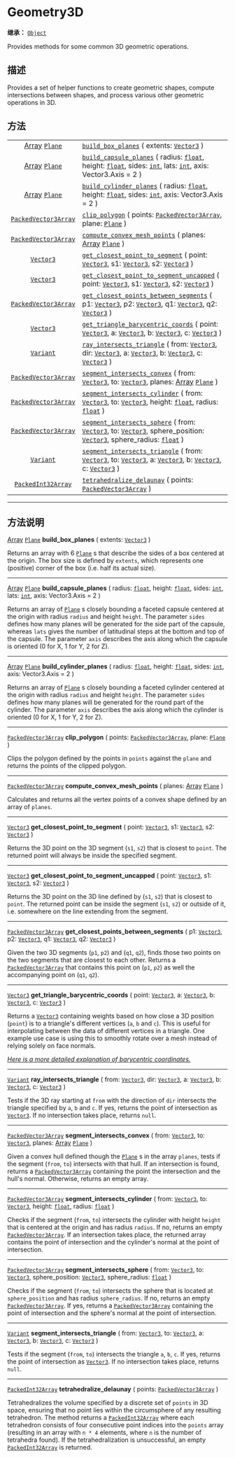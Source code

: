 <!-- ⚠ 请勿编辑本文件 ⚠ -->
<!-- 本文档使用脚本从 WeDot 引擎源码仓库生成。 -->
<!-- 生成脚本：https://github.com/WeDot-Engine/WeDot/tree/4.3/doc/tools/make_md.py； -->
<!-- 原文件：https://github.com/WeDot-Engine/WeDot/tree/4.3/doc/classes/Geometry3D.xml。 -->

<div id="_class_geometry3d"></div>

# Geometry3D

**继承：** [`Object`](class_object.md)

Provides methods for some common 3D geometric operations.

## 描述

Provides a set of helper functions to create geometric shapes, compute intersections between shapes, and process various other geometric operations in 3D.

## 方法

|||
|:-:|:--|
| [Array](class_array.md) [`Plane`](class_plane.md)   | [`build_box_planes`](class_geometry3d.md#class_geometry3d_method_build_box_planes) ( extents: [`Vector3`](class_vector3.md) )                                                                                                                                                             |
| [Array](class_array.md) [`Plane`](class_plane.md)   | [`build_capsule_planes`](class_geometry3d.md#class_geometry3d_method_build_capsule_planes) ( radius: [`float`](class_float.md), height: [`float`](class_float.md), sides: [`int`](class_int.md), lats: [`int`](class_int.md), axis: Vector3.Axis = 2 )                                    |
| [Array](class_array.md) [`Plane`](class_plane.md)   | [`build_cylinder_planes`](class_geometry3d.md#class_geometry3d_method_build_cylinder_planes) ( radius: [`float`](class_float.md), height: [`float`](class_float.md), sides: [`int`](class_int.md), axis: Vector3.Axis = 2 )                                                               |
| [`PackedVector3Array`](class_packedvector3array.md) | [`clip_polygon`](class_geometry3d.md#class_geometry3d_method_clip_polygon) ( points: [`PackedVector3Array`](class_packedvector3array.md), plane: [`Plane`](class_plane.md) )                                                                                                              |
| [`PackedVector3Array`](class_packedvector3array.md) | [`compute_convex_mesh_points`](class_geometry3d.md#class_geometry3d_method_compute_convex_mesh_points) ( planes: [Array](class_array.md) [`Plane`](class_plane.md) )                                                                                                                      |
| [`Vector3`](class_vector3.md)                       | [`get_closest_point_to_segment`](class_geometry3d.md#class_geometry3d_method_get_closest_point_to_segment) ( point: [`Vector3`](class_vector3.md), s1: [`Vector3`](class_vector3.md), s2: [`Vector3`](class_vector3.md) )                                                                 |
| [`Vector3`](class_vector3.md)                       | [`get_closest_point_to_segment_uncapped`](class_geometry3d.md#class_geometry3d_method_get_closest_point_to_segment_uncapped) ( point: [`Vector3`](class_vector3.md), s1: [`Vector3`](class_vector3.md), s2: [`Vector3`](class_vector3.md) )                                               |
| [`PackedVector3Array`](class_packedvector3array.md) | [`get_closest_points_between_segments`](class_geometry3d.md#class_geometry3d_method_get_closest_points_between_segments) ( p1: [`Vector3`](class_vector3.md), p2: [`Vector3`](class_vector3.md), q1: [`Vector3`](class_vector3.md), q2: [`Vector3`](class_vector3.md) )                   |
| [`Vector3`](class_vector3.md)                       | [`get_triangle_barycentric_coords`](class_geometry3d.md#class_geometry3d_method_get_triangle_barycentric_coords) ( point: [`Vector3`](class_vector3.md), a: [`Vector3`](class_vector3.md), b: [`Vector3`](class_vector3.md), c: [`Vector3`](class_vector3.md) )                           |
| [`Variant`](class_variant.md)                       | [`ray_intersects_triangle`](class_geometry3d.md#class_geometry3d_method_ray_intersects_triangle) ( from: [`Vector3`](class_vector3.md), dir: [`Vector3`](class_vector3.md), a: [`Vector3`](class_vector3.md), b: [`Vector3`](class_vector3.md), c: [`Vector3`](class_vector3.md) )        |
| [`PackedVector3Array`](class_packedvector3array.md) | [`segment_intersects_convex`](class_geometry3d.md#class_geometry3d_method_segment_intersects_convex) ( from: [`Vector3`](class_vector3.md), to: [`Vector3`](class_vector3.md), planes: [Array](class_array.md) [`Plane`](class_plane.md) )                                                |
| [`PackedVector3Array`](class_packedvector3array.md) | [`segment_intersects_cylinder`](class_geometry3d.md#class_geometry3d_method_segment_intersects_cylinder) ( from: [`Vector3`](class_vector3.md), to: [`Vector3`](class_vector3.md), height: [`float`](class_float.md), radius: [`float`](class_float.md) )                                 |
| [`PackedVector3Array`](class_packedvector3array.md) | [`segment_intersects_sphere`](class_geometry3d.md#class_geometry3d_method_segment_intersects_sphere) ( from: [`Vector3`](class_vector3.md), to: [`Vector3`](class_vector3.md), sphere_position: [`Vector3`](class_vector3.md), sphere_radius: [`float`](class_float.md) )                 |
| [`Variant`](class_variant.md)                       | [`segment_intersects_triangle`](class_geometry3d.md#class_geometry3d_method_segment_intersects_triangle) ( from: [`Vector3`](class_vector3.md), to: [`Vector3`](class_vector3.md), a: [`Vector3`](class_vector3.md), b: [`Vector3`](class_vector3.md), c: [`Vector3`](class_vector3.md) ) |
| [`PackedInt32Array`](class_packedint32array.md)     | [`tetrahedralize_delaunay`](class_geometry3d.md#class_geometry3d_method_tetrahedralize_delaunay) ( points: [`PackedVector3Array`](class_packedvector3array.md) )                                                                                                                          |

<!-- rst-class:: classref-section-separator -->

---

## 方法说明

<div id="_class_geometry3d_method_build_box_planes"></div>

[Array](class_array.md) [`Plane`](class_plane.md) **build_box_planes** ( extents: [`Vector3`](class_vector3.md) )<div id="class_geometry3d_method_build_box_planes"></div>

Returns an array with 6 [`Plane`](class_plane.md) s that describe the sides of a box centered at the origin. The box size is defined by `extents`, which represents one (positive) corner of the box (i.e. half its actual size).

<!-- rst-class:: classref-item-separator -->

---

<div id="_class_geometry3d_method_build_capsule_planes"></div>

[Array](class_array.md) [`Plane`](class_plane.md) **build_capsule_planes** ( radius: [`float`](class_float.md), height: [`float`](class_float.md), sides: [`int`](class_int.md), lats: [`int`](class_int.md), axis: Vector3.Axis = 2 )<div id="class_geometry3d_method_build_capsule_planes"></div>

Returns an array of [`Plane`](class_plane.md) s closely bounding a faceted capsule centered at the origin with radius `radius` and height `height`. The parameter `sides` defines how many planes will be generated for the side part of the capsule, whereas `lats` gives the number of latitudinal steps at the bottom and top of the capsule. The parameter `axis` describes the axis along which the capsule is oriented (0 for X, 1 for Y, 2 for Z).

<!-- rst-class:: classref-item-separator -->

---

<div id="_class_geometry3d_method_build_cylinder_planes"></div>

[Array](class_array.md) [`Plane`](class_plane.md) **build_cylinder_planes** ( radius: [`float`](class_float.md), height: [`float`](class_float.md), sides: [`int`](class_int.md), axis: Vector3.Axis = 2 )<div id="class_geometry3d_method_build_cylinder_planes"></div>

Returns an array of [`Plane`](class_plane.md) s closely bounding a faceted cylinder centered at the origin with radius `radius` and height `height`. The parameter `sides` defines how many planes will be generated for the round part of the cylinder. The parameter `axis` describes the axis along which the cylinder is oriented (0 for X, 1 for Y, 2 for Z).

<!-- rst-class:: classref-item-separator -->

---

<div id="_class_geometry3d_method_clip_polygon"></div>

[`PackedVector3Array`](class_packedvector3array.md) **clip_polygon** ( points: [`PackedVector3Array`](class_packedvector3array.md), plane: [`Plane`](class_plane.md) )<div id="class_geometry3d_method_clip_polygon"></div>

Clips the polygon defined by the points in `points` against the `plane` and returns the points of the clipped polygon.

<!-- rst-class:: classref-item-separator -->

---

<div id="_class_geometry3d_method_compute_convex_mesh_points"></div>

[`PackedVector3Array`](class_packedvector3array.md) **compute_convex_mesh_points** ( planes: [Array](class_array.md) [`Plane`](class_plane.md) )<div id="class_geometry3d_method_compute_convex_mesh_points"></div>

Calculates and returns all the vertex points of a convex shape defined by an array of `planes`.

<!-- rst-class:: classref-item-separator -->

---

<div id="_class_geometry3d_method_get_closest_point_to_segment"></div>

[`Vector3`](class_vector3.md) **get_closest_point_to_segment** ( point: [`Vector3`](class_vector3.md), s1: [`Vector3`](class_vector3.md), s2: [`Vector3`](class_vector3.md) )<div id="class_geometry3d_method_get_closest_point_to_segment"></div>

Returns the 3D point on the 3D segment (`s1`, `s2`) that is closest to `point`. The returned point will always be inside the specified segment.

<!-- rst-class:: classref-item-separator -->

---

<div id="_class_geometry3d_method_get_closest_point_to_segment_uncapped"></div>

[`Vector3`](class_vector3.md) **get_closest_point_to_segment_uncapped** ( point: [`Vector3`](class_vector3.md), s1: [`Vector3`](class_vector3.md), s2: [`Vector3`](class_vector3.md) )<div id="class_geometry3d_method_get_closest_point_to_segment_uncapped"></div>

Returns the 3D point on the 3D line defined by (`s1`, `s2`) that is closest to `point`. The returned point can be inside the segment (`s1`, `s2`) or outside of it, i.e. somewhere on the line extending from the segment.

<!-- rst-class:: classref-item-separator -->

---

<div id="_class_geometry3d_method_get_closest_points_between_segments"></div>

[`PackedVector3Array`](class_packedvector3array.md) **get_closest_points_between_segments** ( p1: [`Vector3`](class_vector3.md), p2: [`Vector3`](class_vector3.md), q1: [`Vector3`](class_vector3.md), q2: [`Vector3`](class_vector3.md) )<div id="class_geometry3d_method_get_closest_points_between_segments"></div>

Given the two 3D segments (`p1`, `p2`) and (`q1`, `q2`), finds those two points on the two segments that are closest to each other. Returns a [`PackedVector3Array`](class_packedvector3array.md) that contains this point on (`p1`, `p2`) as well the accompanying point on (`q1`, `q2`).

<!-- rst-class:: classref-item-separator -->

---

<div id="_class_geometry3d_method_get_triangle_barycentric_coords"></div>

[`Vector3`](class_vector3.md) **get_triangle_barycentric_coords** ( point: [`Vector3`](class_vector3.md), a: [`Vector3`](class_vector3.md), b: [`Vector3`](class_vector3.md), c: [`Vector3`](class_vector3.md) )<div id="class_geometry3d_method_get_triangle_barycentric_coords"></div>

Returns a [`Vector3`](class_vector3.md) containing weights based on how close a 3D position (`point`) is to a triangle's different vertices (`a`, `b` and `c`). This is useful for interpolating between the data of different vertices in a triangle. One example use case is using this to smoothly rotate over a mesh instead of relying solely on face normals.

 [*Here is a more detailed explanation of barycentric coordinates.*](https://en.wikipedia.org/wiki/Barycentric_coordinate_system)

<!-- rst-class:: classref-item-separator -->

---

<div id="_class_geometry3d_method_ray_intersects_triangle"></div>

[`Variant`](class_variant.md) **ray_intersects_triangle** ( from: [`Vector3`](class_vector3.md), dir: [`Vector3`](class_vector3.md), a: [`Vector3`](class_vector3.md), b: [`Vector3`](class_vector3.md), c: [`Vector3`](class_vector3.md) )<div id="class_geometry3d_method_ray_intersects_triangle"></div>

Tests if the 3D ray starting at `from` with the direction of `dir` intersects the triangle specified by `a`, `b` and `c`. If yes, returns the point of intersection as [`Vector3`](class_vector3.md). If no intersection takes place, returns `null`.

<!-- rst-class:: classref-item-separator -->

---

<div id="_class_geometry3d_method_segment_intersects_convex"></div>

[`PackedVector3Array`](class_packedvector3array.md) **segment_intersects_convex** ( from: [`Vector3`](class_vector3.md), to: [`Vector3`](class_vector3.md), planes: [Array](class_array.md) [`Plane`](class_plane.md) )<div id="class_geometry3d_method_segment_intersects_convex"></div>

Given a convex hull defined though the [`Plane`](class_plane.md) s in the array `planes`, tests if the segment (`from`, `to`) intersects with that hull. If an intersection is found, returns a [`PackedVector3Array`](class_packedvector3array.md) containing the point the intersection and the hull's normal. Otherwise, returns an empty array.

<!-- rst-class:: classref-item-separator -->

---

<div id="_class_geometry3d_method_segment_intersects_cylinder"></div>

[`PackedVector3Array`](class_packedvector3array.md) **segment_intersects_cylinder** ( from: [`Vector3`](class_vector3.md), to: [`Vector3`](class_vector3.md), height: [`float`](class_float.md), radius: [`float`](class_float.md) )<div id="class_geometry3d_method_segment_intersects_cylinder"></div>

Checks if the segment (`from`, `to`) intersects the cylinder with height `height` that is centered at the origin and has radius `radius`. If no, returns an empty [`PackedVector3Array`](class_packedvector3array.md). If an intersection takes place, the returned array contains the point of intersection and the cylinder's normal at the point of intersection.

<!-- rst-class:: classref-item-separator -->

---

<div id="_class_geometry3d_method_segment_intersects_sphere"></div>

[`PackedVector3Array`](class_packedvector3array.md) **segment_intersects_sphere** ( from: [`Vector3`](class_vector3.md), to: [`Vector3`](class_vector3.md), sphere_position: [`Vector3`](class_vector3.md), sphere_radius: [`float`](class_float.md) )<div id="class_geometry3d_method_segment_intersects_sphere"></div>

Checks if the segment (`from`, `to`) intersects the sphere that is located at `sphere_position` and has radius `sphere_radius`. If no, returns an empty [`PackedVector3Array`](class_packedvector3array.md). If yes, returns a [`PackedVector3Array`](class_packedvector3array.md) containing the point of intersection and the sphere's normal at the point of intersection.

<!-- rst-class:: classref-item-separator -->

---

<div id="_class_geometry3d_method_segment_intersects_triangle"></div>

[`Variant`](class_variant.md) **segment_intersects_triangle** ( from: [`Vector3`](class_vector3.md), to: [`Vector3`](class_vector3.md), a: [`Vector3`](class_vector3.md), b: [`Vector3`](class_vector3.md), c: [`Vector3`](class_vector3.md) )<div id="class_geometry3d_method_segment_intersects_triangle"></div>

Tests if the segment (`from`, `to`) intersects the triangle `a`, `b`, `c`. If yes, returns the point of intersection as [`Vector3`](class_vector3.md). If no intersection takes place, returns `null`.

<!-- rst-class:: classref-item-separator -->

---

<div id="_class_geometry3d_method_tetrahedralize_delaunay"></div>

[`PackedInt32Array`](class_packedint32array.md) **tetrahedralize_delaunay** ( points: [`PackedVector3Array`](class_packedvector3array.md) )<div id="class_geometry3d_method_tetrahedralize_delaunay"></div>

Tetrahedralizes the volume specified by a discrete set of `points` in 3D space, ensuring that no point lies within the circumsphere of any resulting tetrahedron. The method returns a [`PackedInt32Array`](class_packedint32array.md) where each tetrahedron consists of four consecutive point indices into the `points` array (resulting in an array with `n * 4` elements, where `n` is the number of tetrahedra found). If the tetrahedralization is unsuccessful, an empty [`PackedInt32Array`](class_packedint32array.md) is returned.

[^virtual]: 本方法通常需要用户覆盖才能生效。
[^const]: 本方法无副作用，不会修改该实例的任何成员变量。
[^vararg]: 本方法除了能接受在此处描述的参数外，还能够继续接受任意数量的参数。
[^constructor]: 本方法用于构造某个类型。
[^static]: 调用本方法无需实例，可直接使用类名进行调用。
[^operator]: 本方法描述的是使用本类型作为左操作数的有效运算符。
[^bitfield]: 这个值是由下列位标志构成位掩码的整数。
[^void]: 无返回值。
